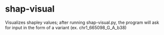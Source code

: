 # shap-visual
Visualizes shapley values; after running shap-visual.py, the program will ask for input in the form of a variant (ex. chr1_665098_G_A_b38)
